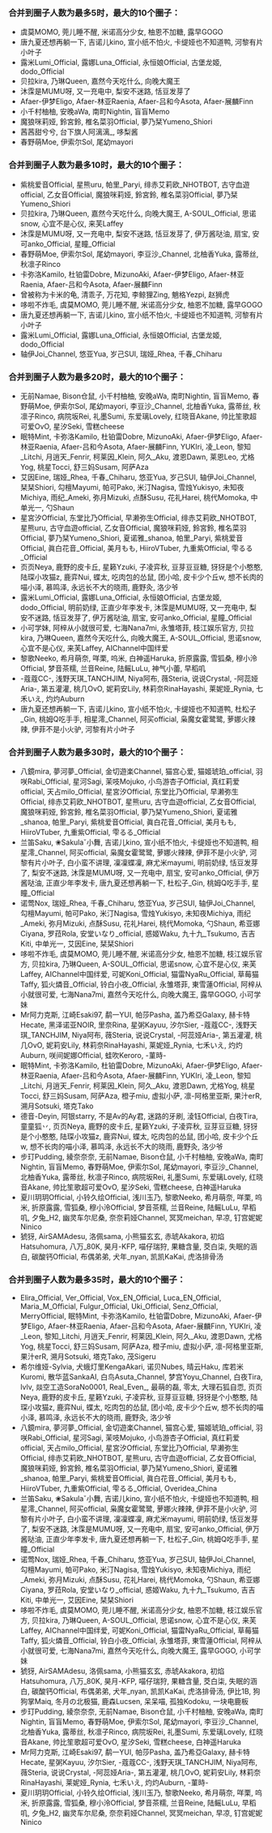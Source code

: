 ### 合并到圈子人数为最多5时，最大的10个圈子：

- 虞莫MOMO, 莞儿睡不醒, 米诺高分少女, 柚恩不加糖, 露早GOGO
- 唐九夏还想再躺一下, 吉诺儿kino, 宣小纸不怕火, 卡缇娅也不知道鸭, 河黎有片小叶子
- 露米Lumi_Official, 露娜Luna_Official, 永恒娘Official, 古堡龙姬, dodo_Official
- 贝拉kira, 乃琳Queen, 嘉然今天吃什么, 向晚大魔王
- 沐霂是MUMU呀, 又一充电中, 梨安不迷路, 恬豆发芽了
- Afaer-伊梦Eligo, Afaer-林亚Raenia, Afaer-吕和今Asota, Afaer-展麟Finn
- 小千村柚柚, 安晚aWa, 南町Nightin, 盲盲Memo
- 魔狼咪莉娅, 鈴宮鈴, 椎名菜羽Official, 夢乃栞Yumeno_Shiori
- 茜茜甜兮兮, 台下旗人阿漓漓_, 哆梨酱
- 春野萌Moe, 伊索尔Sol, 尾幼mayori

### 合并到圈子人数为最多10时，最大的10个圈子：

- 紫桃爱音Official, 星熊uru, 帕里_Paryi, 绯赤艾莉欧_NHOTBOT, 古守血遊official, 乙女音Official, 魔狼咪莉娅, 鈴宮鈴, 椎名菜羽Official, 夢乃栞Yumeno_Shiori
- 贝拉kira, 乃琳Queen, 嘉然今天吃什么, 向晚大魔王, A-SOUL_Official, 思诺snow, 心宜不是心仪, 来芙Laffey
- 沐霂是MUMU呀, 又一充电中, 梨安不迷路, 恬豆发芽了, 伊万酱哒油, 扇宝, 安可anko_Official, 星瞳_Official
- 春野萌Moe, 伊索尔Sol, 尾幼mayori, 李豆沙_Channel, 北柚香Yuka, 露蒂丝, 秋凛子Rinco
- 卡弥洛Kamilo, 杜铂雷Dobre, MizunoAki, Afaer-伊梦Eligo, Afaer-林亚Raenia, Afaer-吕和今Asota, Afaer-展麟Finn
- 曾被称为卡米的龟, 清乖子, 万花知, 李鲸狸Zing, 魈格Yezpi, 赵狮虎
- 哆啦不炸毛, 虞莫MOMO, 莞儿睡不醒, 米诺高分少女, 柚恩不加糖, 露早GOGO
- 唐九夏还想再躺一下, 吉诺儿kino, 宣小纸不怕火, 卡缇娅也不知道鸭, 河黎有片小叶子
- 露米Lumi_Official, 露娜Luna_Official, 永恒娘Official, 古堡龙姬, dodo_Official
- 轴伊Joi_Channel, 悠亚Yua, 岁己SUI, 瑞娅_Rhea, 千春_Chiharu

### 合并到圈子人数为最多20时，最大的10个圈子：

- 无前Namae, Bison仓鼠, 小千村柚柚, 安晚aWa, 南町Nightin, 盲盲Memo, 春野萌Moe, 伊索尔Sol, 尾幼mayori, 李豆沙_Channel, 北柚香Yuka, 露蒂丝, 秋凛子Rinco, 病院坂Rei, 礼墨Sumi, 东爱璃Lovely, 红晓音Akane, 帅比笙歌超可爱OvO, 星汐Seki, 雪糕cheese
- 眠特Mint, 卡弥洛Kamilo, 杜铂雷Dobre, MizunoAki, Afaer-伊梦Eligo, Afaer-林亚Raenia, Afaer-吕和今Asota, Afaer-展麟Finn, YUKIri, 凌_Leon, 黎知_Litchi, 月逍天_Fenrir, 柯莱因_Klein, 阿久_Aku, 渡恩Dawn, 莱恩Leo, 尤格Yog, 桃星Tocci, 舒三妈Susam, 阿萨Aza
- 艾因Eine, 瑞娅_Rhea, 千春_Chiharu, 悠亚Yua, 岁己SUI, 轴伊Joi_Channel, 栞栞Shiori, 勾檀Mayumi, 帕可Pako, 米汀Nagisa, 雪烛Yukisyo, 未知夜Michiya, 雨纪_Ameki, 弥月Mizuki, 点酥Susu, 花礼Harei, 桃代Momoka, 中单光一, 勺Shaun
- 星宮汐Official, 东堂比乃Official, 早濑弥生Official, 绯赤艾莉欧_NHOTBOT, 星熊uru, 古守血遊official, 乙女音Official, 魔狼咪莉娅, 鈴宮鈴, 椎名菜羽Official, 夢乃栞Yumeno_Shiori, 夏诺雅_shanoa, 帕里_Paryi, 紫桃爱音Official, 眞白花音_Official, 美月もも, HiiroVTuber, 九重紫Official, 雫るる_Official
- 页页Neya, 鹿野的皮卡丘, 星籁Yzuki, 子凌弈秋, 豆芽豆豆糖, 犽犽是个小憨憨, 陆琛小攻猫z, 鹿弈Nui, 蝶太, 吃肉包的怂鼠, 团小哈, 皮卡少个丘w, 想不长肉的喵小泽, 慕鸣泽, 永远长不大的晓雨, 鹿野灸, 洛少爷
- 露米Lumi_Official, 露娜Luna_Official, 永恒娘Official, 古堡龙姬, dodo_Official, 明前奶绿, 正直少年李发卡, 沐霂是MUMU呀, 又一充电中, 梨安不迷路, 恬豆发芽了, 伊万酱哒油, 扇宝, 安可anko_Official, 星瞳_Official
- 小可学妹, 阿梓从小就很可爱, 七海Nana7mi, 永雏塔菲, 枝江娱乐官方, 贝拉kira, 乃琳Queen, 嘉然今天吃什么, 向晚大魔王, A-SOUL_Official, 思诺snow, 心宜不是心仪, 来芙Laffey, AIChannel中国绊爱
- 黎歌Neeko, 希月萌奈, 咩栗, 呜米, 白神遥Haruka, 折原露露, 雪狐桑, 穆小泠Official, 梦音茶糯, 兰音Reine, 陆鳐LuLu, 神气小蕾, 早稻叽
- -蔻蔻CC-, 浅野天琪_TANCHJIM, Niya阿布, 薇Steria, 说说Crystal, -阿蕊娅Aria-, 第五灌灌, 桃几OvO, 妮莉安Lily, 林莉奈RinaHayashi, 莱妮娅_Rynia, 七禾いえ, 灼灼Auburn
- 唐九夏还想再躺一下, 吉诺儿kino, 宣小纸不怕火, 卡缇娅也不知道鸭, 杜松子_Gin, 桃姆Q吃手手, 相星澪_Channel, 阿买official, 枭魔女霍鹭鹭, 萝娜火辣辣, 伊菲不是小火驴, 河黎有片小叶子

### 合并到圈子人数为最多30时，最大的10个圈子：

- 八鏡mira, 夢河夢_Official, 金切遊楽Channel, 猫宫心爱, 猫姬琥珀_official, 羽咲Rabi_Official, 星河Sagi, 茉吱Mojuko, 小鸟游杏子Official, 真红莉爱official, 天占milo_Official, 星宮汐Official, 东堂比乃Official, 早濑弥生Official, 绯赤艾莉欧_NHOTBOT, 星熊uru, 古守血遊official, 乙女音Official, 魔狼咪莉娅, 鈴宮鈴, 椎名菜羽Official, 夢乃栞Yumeno_Shiori, 夏诺雅_shanoa, 帕里_Paryi, 紫桃爱音Official, 眞白花音_Official, 美月もも, HiiroVTuber, 九重紫Official, 雫るる_Official
- 兰笛Saku, ❀Sakulaˇ小舞, 吉诺儿kino, 宣小纸不怕火, 卡缇娅也不知道鸭, 相星澪_Channel, 阿买official, 枭魔女霍鹭鹭, 萝娜火辣辣, 伊菲不是小火驴, 河黎有片小叶子, 白小蛮不讲理, 凜凜蝶凜, 麻尤米mayumi, 明前奶绿, 恬豆发芽了, 梨安不迷路, 沐霂是MUMU呀, 又一充电中, 扇宝, 安可anko_Official, 伊万酱哒油, 正直少年李发卡, 唐九夏还想再躺一下, 杜松子_Gin, 桃姆Q吃手手, 星瞳_Official
- 诺莺Nox, 瑞娅_Rhea, 千春_Chiharu, 悠亚Yua, 岁己SUI, 轴伊Joi_Channel, 勾檀Mayumi, 帕可Pako, 米汀Nagisa, 雪烛Yukisyo, 未知夜Michiya, 雨纪_Ameki, 弥月Mizuki, 点酥Susu, 花礼Harei, 桃代Momoka, 勺Shaun, 希亚娜Ciyana, 罗菈Rola, 安堂いなり_official, 惑姬Waku, 九十九_Tsukumo, 吉吉Kiti, 中单光一, 艾因Eine, 栞栞Shiori
- 哆啦不炸毛, 虞莫MOMO, 莞儿睡不醒, 米诺高分少女, 柚恩不加糖, 枝江娱乐官方, 贝拉kira, 乃琳Queen, A-SOUL_Official, 思诺snow, 心宜不是心仪, 来芙Laffey, AIChannel中国绊爱, 可妮Koni_Official, 猫雷NyaRu_Official, 草莓猫Taffy, 狐火燐音_Official, 铃白小夜_Official, 永雏塔菲, 東雪蓮Official, 阿梓从小就很可爱, 七海Nana7mi, 嘉然今天吃什么, 向晚大魔王, 露早GOGO, 小可学妹
- Mr阿力克斯, 江崎Esaki97, 鹬一YUI, 帕莎Pasha, 盖乃希亞Galaxy, 赫卡特Hecate, 黑泽诺亚NOIR, 里奈Rina, 星粥Kayuu, 汐尔Sier, -蔻蔻CC-, 浅野天琪_TANCHJIM, Niya阿布, 薇Steria, 说说Crystal, -阿蕊娅Aria-, 第五灌灌, 桃几OvO, 妮莉安Lily, 林莉奈RinaHayashi, 莱妮娅_Rynia, 七禾いえ, 灼灼Auburn, 咲间妮娜Official, 蛙吹Keroro, -菫時-
- 眠特Mint, 卡弥洛Kamilo, 杜铂雷Dobre, MizunoAki, Afaer-伊梦Eligo, Afaer-林亚Raenia, Afaer-吕和今Asota, Afaer-展麟Finn, YUKIri, 凌_Leon, 黎知_Litchi, 月逍天_Fenrir, 柯莱因_Klein, 阿久_Aku, 渡恩Dawn, 尤格Yog, 桃星Tocci, 舒三妈Susam, 阿萨Aza, 橙子miu, 虚拟小萨, 凛-阿格里亚斯, 果汁erR, 溯月Sotsuki, 塔克Tako
- 德音-Deyin, 阿银starry, 不是Av的Ay君, 迷路的牙刷, 淩钰Official, 白夜Tira, 童童狐丷, 页页Neya, 鹿野的皮卡丘, 星籁Yzuki, 子凌弈秋, 豆芽豆豆糖, 犽犽是个小憨憨, 陆琛小攻猫z, 鹿弈Nui, 蝶太, 吃肉包的怂鼠, 团小哈, 皮卡少个丘w, 想不长肉的喵小泽, 慕鸣泽, 永远长不大的晓雨, 鹿野灸, 洛少爷
- 步玎Pudding, 綾奈奈奈, 无前Namae, Bison仓鼠, 小千村柚柚, 安晚aWa, 南町Nightin, 盲盲Memo, 春野萌Moe, 伊索尔Sol, 尾幼mayori, 李豆沙_Channel, 北柚香Yuka, 露蒂丝, 秋凛子Rinco, 病院坂Rei, 礼墨Sumi, 东爱璃Lovely, 红晓音Akane, 帅比笙歌超可爱OvO, 星汐Seki, 雪糕cheese, 白神遥Haruka
- 夏川玥玥Official, 小铃久绘Official, 浅川玉乃, 黎歌Neeko, 希月萌奈, 咩栗, 呜米, 折原露露, 雪狐桑, 穆小泠Official, 梦音茶糯, 兰音Reine, 陆鳐LuLu, 早稻叽, 夕兔_H2, 幽灵车尔尼桑, 奈奈莉娅Channel, 冥冥meichan, 早凉, 钉宫妮妮Ninico
- 猇犽, AirSAMAdesu, 洛佩sama, 小熊猫玄玄, 赤琥Akakora, 初焰Hatsuhomura, 八万_80K, 昊月-KFP, 喵仔瑞狩, 果糖含量, 茭白柒, 失眠的涵白, 碳酸钙Official, 布偶弟弟, 犬年_nyan, 凯凯KaKai, 虎洛排骨汤

### 合并到圈子人数为最多35时，最大的10个圈子：

- Elira_Official, Ver_Official, Vox_EN_Official, Luca_EN_Official, Maria_M_Official, Fulgur_Official, Uki_Official, Senz_Official, MerryOfficial, 眠特Mint, 卡弥洛Kamilo, 杜铂雷Dobre, MizunoAki, Afaer-伊梦Eligo, Afaer-林亚Raenia, Afaer-吕和今Asota, Afaer-展麟Finn, YUKIri, 凌_Leon, 黎知_Litchi, 月逍天_Fenrir, 柯莱因_Klein, 阿久_Aku, 渡恩Dawn, 尤格Yog, 桃星Tocci, 舒三妈Susam, 阿萨Aza, 橙子miu, 虚拟小萨, 凛-阿格里亚斯, 果汁erR, 溯月Sotsuki, 塔克Tako, 茂Sigeru
- 希尔维娅-Sylvia, 犬蛾灯里KengaAkari, 诺贝Nubes, 晴云Haku, 库若米Kuromi, 散华蓝SankaAI, 白鸟Asuta_Channel, 梦宫Yoyu_Channel, 白夜Tira, lvlv, 燚空工造SoraNo0001, Real_Even_, 最萌的磊, 零太, 大理石狐自恧, 页页Neya, 鹿野的皮卡丘, 星籁Yzuki, 子凌弈秋, 豆芽豆豆糖, 犽犽是个小憨憨, 陆琛小攻猫z, 鹿弈Nui, 蝶太, 吃肉包的怂鼠, 团小哈, 皮卡少个丘w, 想不长肉的喵小泽, 慕鸣泽, 永远长不大的晓雨, 鹿野灸, 洛少爷
- 八鏡mira, 夢河夢_Official, 金切遊楽Channel, 猫宫心爱, 猫姬琥珀_official, 羽咲Rabi_Official, 星河Sagi, 茉吱Mojuko, 小鸟游杏子Official, 真红莉爱official, 天占milo_Official, 星宮汐Official, 东堂比乃Official, 早濑弥生Official, 绯赤艾莉欧_NHOTBOT, 星熊uru, 古守血遊official, 乙女音Official, 魔狼咪莉娅, 鈴宮鈴, 椎名菜羽Official, 夢乃栞Yumeno_Shiori, 夏诺雅_shanoa, 帕里_Paryi, 紫桃爱音Official, 眞白花音_Official, 美月もも, HiiroVTuber, 九重紫Official, 雫るる_Official, Overidea_China
- 兰笛Saku, ❀Sakulaˇ小舞, 吉诺儿kino, 宣小纸不怕火, 卡缇娅也不知道鸭, 相星澪_Channel, 阿买official, 枭魔女霍鹭鹭, 萝娜火辣辣, 伊菲不是小火驴, 河黎有片小叶子, 白小蛮不讲理, 凜凜蝶凜, 麻尤米mayumi, 明前奶绿, 恬豆发芽了, 梨安不迷路, 沐霂是MUMU呀, 又一充电中, 扇宝, 安可anko_Official, 伊万酱哒油, 正直少年李发卡, 唐九夏还想再躺一下, 杜松子_Gin, 桃姆Q吃手手, 星瞳_Official
- 诺莺Nox, 瑞娅_Rhea, 千春_Chiharu, 悠亚Yua, 岁己SUI, 轴伊Joi_Channel, 勾檀Mayumi, 帕可Pako, 米汀Nagisa, 雪烛Yukisyo, 未知夜Michiya, 雨纪_Ameki, 弥月Mizuki, 点酥Susu, 花礼Harei, 桃代Momoka, 勺Shaun, 希亚娜Ciyana, 罗菈Rola, 安堂いなり_official, 惑姬Waku, 九十九_Tsukumo, 吉吉Kiti, 中单光一, 艾因Eine, 栞栞Shiori
- 哆啦不炸毛, 虞莫MOMO, 莞儿睡不醒, 米诺高分少女, 柚恩不加糖, 枝江娱乐官方, 贝拉kira, 乃琳Queen, A-SOUL_Official, 思诺snow, 心宜不是心仪, 来芙Laffey, AIChannel中国绊爱, 可妮Koni_Official, 猫雷NyaRu_Official, 草莓猫Taffy, 狐火燐音_Official, 铃白小夜_Official, 永雏塔菲, 東雪蓮Official, 阿梓从小就很可爱, 七海Nana7mi, 嘉然今天吃什么, 向晚大魔王, 露早GOGO, 小可学妹
- 猇犽, AirSAMAdesu, 洛佩sama, 小熊猫玄玄, 赤琥Akakora, 初焰Hatsuhomura, 八万_80K, 昊月-KFP, 喵仔瑞狩, 果糖含量, 茭白柒, 失眠的涵白, 碳酸钙Official, 布偶弟弟, 犬年_nyan, 凯凯KaKai, 虎洛排骨汤, 伊比1B, 狗狗掌Maiq, 冬月の北极猫, 鹿森Lucsen, 呆呆喵, 孤独Kodoku, 一块电鹿板
- 步玎Pudding, 綾奈奈奈, 无前Namae, Bison仓鼠, 小千村柚柚, 安晚aWa, 南町Nightin, 盲盲Memo, 春野萌Moe, 伊索尔Sol, 尾幼mayori, 李豆沙_Channel, 北柚香Yuka, 露蒂丝, 秋凛子Rinco, 病院坂Rei, 礼墨Sumi, 东爱璃Lovely, 红晓音Akane, 帅比笙歌超可爱OvO, 星汐Seki, 雪糕cheese, 白神遥Haruka
- Mr阿力克斯, 江崎Esaki97, 鹬一YUI, 帕莎Pasha, 盖乃希亞Galaxy, 赫卡特Hecate, 星粥Kayuu, 汐尔Sier, -蔻蔻CC-, 浅野天琪_TANCHJIM, Niya阿布, 薇Steria, 说说Crystal, -阿蕊娅Aria-, 第五灌灌, 桃几OvO, 妮莉安Lily, 林莉奈RinaHayashi, 莱妮娅_Rynia, 七禾いえ, 灼灼Auburn, -菫時-
- 夏川玥玥Official, 小铃久绘Official, 浅川玉乃, 黎歌Neeko, 希月萌奈, 咩栗, 呜米, 折原露露, 雪狐桑, 穆小泠Official, 梦音茶糯, 兰音Reine, 陆鳐LuLu, 早稻叽, 夕兔_H2, 幽灵车尔尼桑, 奈奈莉娅Channel, 冥冥meichan, 早凉, 钉宫妮妮Ninico

